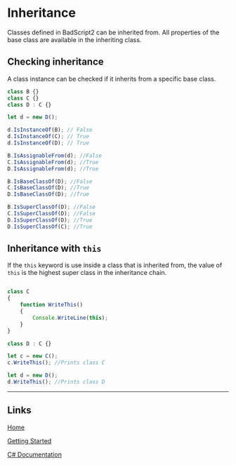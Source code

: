 # Inheritance

Classes defined in BadScript2 can be inherited from.
All properties of the base class are available in the inheriting class.


## Checking inheritance

A class instance can be checked if it inherits from a specific base class.

```js
class B {}
class C {}
class D : C {}

let d = new D();

d.IsInstanceOf(B); // False
d.IsInstanceOf(C); // True
d.IsInstanceOf(D); // True

B.IsAssignableFrom(d); //False
C.IsAssignableFrom(d); //True
D.IsAssignableFrom(d); //True

B.IsBaseClassOf(D); //False
C.IsBaseClassOf(D); //True
D.IsBaseClassOf(D); //True

B.IsSuperClassOf(D); //False
C.IsSuperClassOf(D); //False
D.IsSuperClassOf(D); //True
D.IsSuperClassOf(C); //True

```

## Inheritance with `this`

If the `this` keyword is use inside a class that is inherited from, the value of `this` is the highest super class in the inheritance chain.

```js

class C 
{
	function WriteThis()
	{
		Console.WriteLine(this);
	}
}

class D : C {}

let c = new C();
c.WriteThis(); //Prints class C

let d = new D();
d.WriteThis(); //Prints class D

```

___

## Links

[Home](https://bytechkr.github.io/BadScript2/)

[Getting Started](https://bytechkr.github.io/BadScript2/GettingStarted.html)

[C# Documentation](https://bytechkr.github.io/BadScript2/reference/index.html)